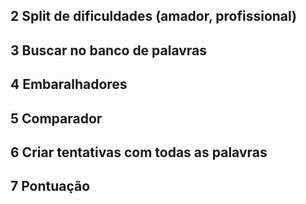 ## 2 Split de dificuldades (amador, profissional)
## 3 Buscar no banco de palavras
## 4 Embaralhadores
## 5 Comparador
## 6 Criar tentativas com todas as palavras
## 7 Pontuação
